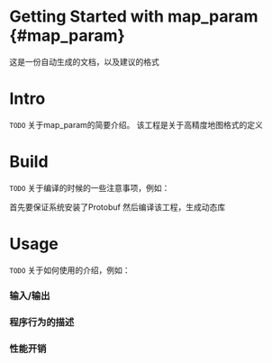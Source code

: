 Getting Started with map_param    {#map_param}
=======

这是一份自动生成的文档，以及建议的格式

# Intro

`TODO` 关于map_param的简要介绍。
该工程是关于高精度地图格式的定义

# Build

`TODO` 关于编译的时候的一些注意事项，例如：

首先要保证系统安装了Protobuf
然后编译该工程，生成动态库

# Usage

`TODO` 关于如何使用的介绍，例如：

### 输入/输出

### 程序行为的描述

### 性能开销

